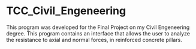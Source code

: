 # TCC_Civil_Engeneering
This program was developed for the Final Project on my Civil Engeneering degree.
This program contains an interface that allows the user to analyze the resistance to axial and normal forces, in reinforced concrete pillars.
